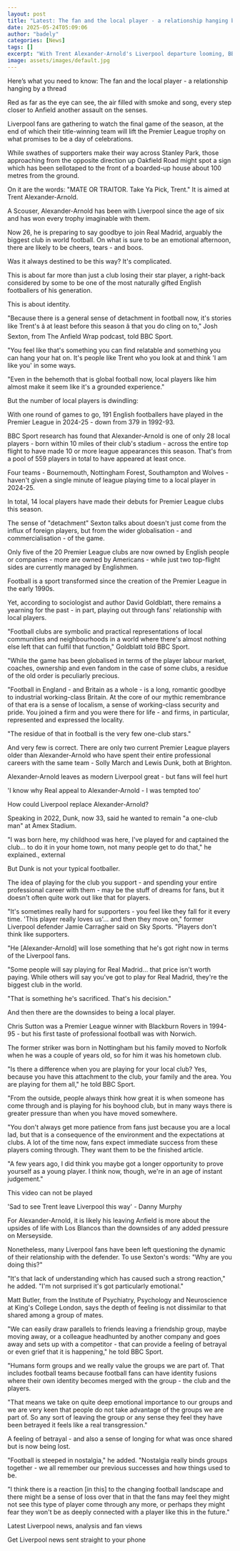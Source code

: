 ```yaml
---
layout: post
title: "Latest: The fan and the local player - a relationship hanging by a thread"
date: 2025-05-24T05:09:06
author: "badely"
categories: [News]
tags: []
excerpt: "With Trent Alexander-Arnold's Liverpool departure looming, BBC Sport explores the complicated relationship between fans and local players."
image: assets/images/default.jpg
---
```


Here’s what you need to know: The fan and the local player - a relationship hanging by a thread

Red as far as the eye can see, the air filled with smoke and song, every step closer to Anfield another assault on the senses.

Liverpool fans are gathering to watch the final game of the season, at the end of which their title-winning team will lift the Premier League trophy on what promises to be a day of celebrations.

While swathes of supporters make their way across Stanley Park, those approaching from the opposite direction up Oakfield Road might spot a sign which has been sellotaped to the front of a boarded-up house about 100 metres from the ground.

On it are the words: "MATE OR TRAITOR. Take Ya Pick, Trent." It is aimed at Trent Alexander-Arnold.

A Scouser, Alexander-Arnold has been with Liverpool since the age of six and has won every trophy imaginable with them.

Now 26, he is preparing to say goodbye to join Real Madrid, arguably the biggest club in world football. On what is sure to be an emotional afternoon, there are likely to be cheers, tears - and boos.

Was it always destined to be this way? It's complicated.

This is about far more than just a club losing their star player, a right-back considered by some to be one of the most naturally gifted English footballers of his generation.

This is about identity.

"Because there is a general sense of detachment in football now, it's stories like Trent's â at least before this season â that you do cling on to," Josh Sexton, from The Anfield Wrap podcast, told BBC Sport.

"You feel like that's something you can find relatable and something you can hang your hat on. It's people like Trent who you look at and think 'I am like you' in some ways.

"Even in the behemoth that is global football now, local players like him almost make it seem like it's a grounded experience."

But the number of local players is dwindling:

With one round of games to go, 191 English footballers have played in the Premier League in 2024-25 - down from 379 in 1992-93.

BBC Sport research has found that Alexander-Arnold is one of only 28 local players - born within 10 miles of their club's stadium - across the entire top flight to have made 10 or more league appearances this season. That's from a pool of 559 players in total to have appeared at least once.

Four teams - Bournemouth, Nottingham Forest, Southampton and Wolves - haven't given a single minute of league playing time to a local player in 2024-25.

In total, 14 local players have made their debuts for Premier League clubs this season.

The sense of "detachment" Sexton talks about doesn't just come from the influx of foreign players, but from the wider globalisation - and commercialisation - of the game.

Only five of the 20 Premier League clubs are now owned by English people or companies - more are owned by Americans - while just two top-flight sides are currently managed by Englishmen.

Football is a sport transformed since the creation of the Premier League in the early 1990s.

Yet, according to sociologist and author David Goldblatt, there remains a yearning for the past - in part, playing out through fans' relationship with local players.

"Football clubs are symbolic and practical representations of local communities and neighbourhoods in a world where there's almost nothing else left that can fulfil that function," Goldblatt told BBC Sport.

"While the game has been globalised in terms of the player labour market, coaches, ownership and even fandom in the case of some clubs, a residue of the old order is peculiarly precious.

"Football in England - and Britain as a whole - is a long, romantic goodbye to industrial working-class Britain. At the core of our mythic remembrance of that era is a sense of localism, a sense of working-class security and pride. You joined a firm and you were there for life - and firms, in particular, represented and expressed the locality.

"The residue of that in football is the very few one-club stars."

And very few is correct. There are only two current Premier League players older than Alexander-Arnold who have spent their entire professional careers with the same team - Solly March and Lewis Dunk, both at Brighton.

Alexander-Arnold leaves as modern Liverpool great - but fans will feel hurt

'I know why Real appeal to Alexander-Arnold - I was tempted too'

How could Liverpool replace Alexander-Arnold?

Speaking in 2022, Dunk, now 33, said he wanted to remain "a one-club man" at Amex Stadium.

"I was born here, my childhood was here, I've played for and captained the club... to do it in your home town, not many people get to do that," he explained., external

But Dunk is not your typical footballer.

The idea of playing for the club you support - and spending your entire professional career with them - may be the stuff of dreams for fans, but it doesn't often quite work out like that for players.

"It's sometimes really hard for supporters - you feel like they fall for it every time. 'This player really loves us'... and then they move on," former Liverpool defender Jamie Carragher said on Sky Sports. "Players don't think like supporters.

"He [Alexander-Arnold] will lose something that he's got right now in terms of the Liverpool fans.

"Some people will say playing for Real Madrid... that price isn't worth paying. While others will say you've got to play for Real Madrid, they're the biggest club in the world.

"That is something he's sacrificed. That's his decision."

And then there are the downsides to being a local player.

Chris Sutton was a Premier League winner with Blackburn Rovers in 1994-95 - but his first taste of professional football was with Norwich.

The former striker was born in Nottingham but his family moved to Norfolk when he was a couple of years old, so for him it was his hometown club.

"Is there a difference when you are playing for your local club? Yes, because you have this attachment to the club, your family and the area. You are playing for them all," he told BBC Sport.

"From the outside, people always think how great it is when someone has come through and is playing for his boyhood club, but in many ways there is greater pressure than when you have moved somewhere.

"You don't always get more patience from fans just because you are a local lad, but that is a consequence of the environment and the expectations at clubs. A lot of the time now, fans expect immediate success from these players coming through. They want them to be the finished article.

"A few years ago, I did think you maybe got a longer opportunity to prove yourself as a young player. I think now, though, we're in an age of instant judgement."

This video can not be played

'Sad to see Trent leave Liverpool this way' - Danny Murphy

For Alexander-Arnold, it is likely his leaving Anfield is more about the upsides of life with Los Blancos than the downsides of any added pressure on Merseyside.

Nonetheless, many Liverpool fans have been left questioning the dynamic of their relationship with the defender. To use Sexton's words: "Why are you doing this?"

"It's that lack of understanding which has caused such a strong reaction," he added. "I'm not surprised it's got particularly emotional."

Matt Butler, from the Institute of Psychiatry, Psychology and Neuroscience at King's College London, says the depth of feeling is not dissimilar to that shared among a group of mates.

"We can easily draw parallels to friends leaving a friendship group, maybe moving away, or a colleague headhunted by another company and goes away and sets up with a competitor - that can provide a feeling of betrayal or even grief that it is happening," he told BBC Sport.

"Humans form groups and we really value the groups we are part of. That includes football teams because football fans can have identity fusions where their own identity becomes merged with the group - the club and the players.

"That means we take on quite deep emotional importance to our groups and we are very keen that people do not take advantage of the groups we are part of. So any sort of leaving the group or any sense they feel they have been betrayed it feels like a real transgression."

A feeling of betrayal - and also a sense of longing for what was once shared but is now being lost.

"Football is steeped in nostalgia," he added. "Nostalgia really binds groups together - we all remember our previous successes and how things used to be.

"I think there is a reaction [in this] to the changing football landscape and there might be a sense of loss over that in that the fans may feel they might not see this type of player come through any more, or perhaps they might fear they won't be as deeply connected with a player like this in the future."

Latest Liverpool news, analysis and fan views

Get Liverpool news sent straight to your phone

